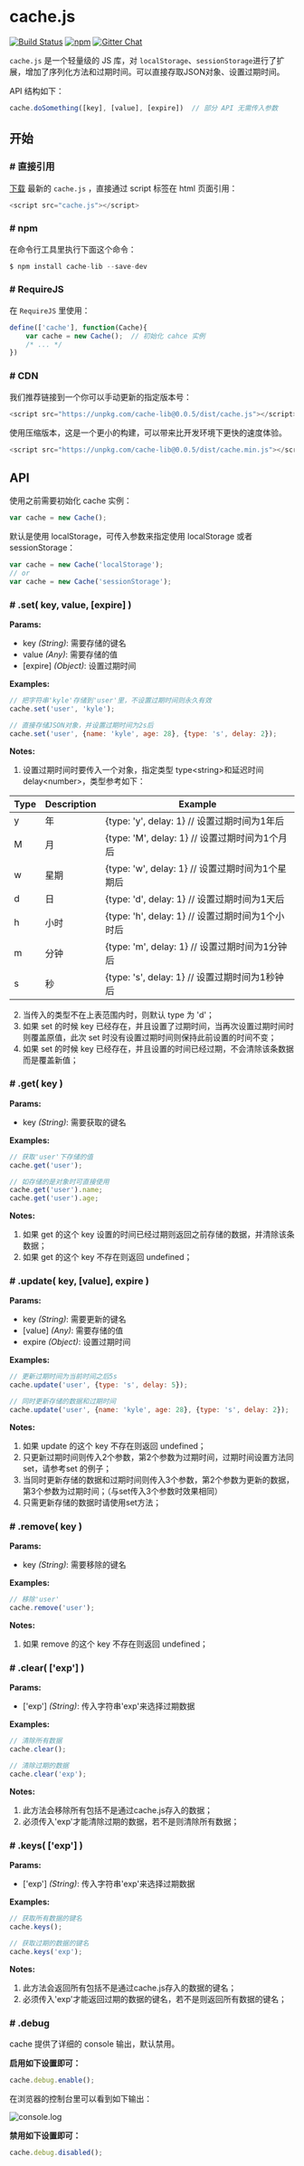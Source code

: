 # cache.js

[![Build Status](https://travis-ci.org/Kpatrick1989/cache.js.svg?branch=master)](https://travis-ci.org/Kpatrick1989/cache.js)
[![npm](https://img.shields.io/npm/dw/cache-lib.svg)](https://www.npmjs.com/package/cache-lib)
<a href='https://gitter.im/cache-js/Lobby'>
    <img src='https://badges.gitter.im/Join%20Chat.svg' alt='Gitter Chat' />
</a>

`cache.js` 是一个轻量级的 JS 库，对 `localStorage`、`sessionStorage`进行了扩展，增加了序列化方法和过期时间。可以直接存取JSON对象、设置过期时间。

API 结构如下：

```javascript
cache.doSomething([key], [value], [expire])  // 部分 API 无需传入参数
```



## 开始

### # 直接引用

[下载](https://github.com/Kpatrick1989/cache.js/releases) 最新的 `cache.js` ，直接通过 script 标签在 html 页面引用：

```javascript
<script src="cache.js"></script>
```

### # npm

在命令行工具里执行下面这个命令：

```javascript
$ npm install cache-lib --save-dev
```

### # RequireJS

在 `RequireJS` 里使用：

```javascript
define(['cache'], function(Cache){
    var cache = new Cache();  // 初始化 cahce 实例
    /* ... */
})
```

### # CDN

我们推荐链接到一个你可以手动更新的指定版本号：

```javascript
<script src="https://unpkg.com/cache-lib@0.0.5/dist/cache.js"></script>
```
使用压缩版本，这是一个更小的构建，可以带来比开发环境下更快的速度体验。
```javascript
<script src="https://unpkg.com/cache-lib@0.0.5/dist/cache.min.js"></script>
```


## API

使用之前需要初始化 cache 实例：

```javascript
var cache = new Cache();
```

默认是使用 localStorage，可传入参数来指定使用 localStorage 或者 sessionStorage：

```javascript
var cache = new Cache('localStorage');
// or
var cache = new Cache('sessionStorage');
```



### # __.set( key, value, [expire] )__

__Params:__

* key _(String)_: 需要存储的键名
* value _(Any)_: 需要存储的值
* [expire] _(Object)_: 设置过期时间

__Examples:__

```javascript
// 把字符串'kyle'存储到'user'里，不设置过期时间则永久有效
cache.set('user', 'kyle');

// 直接存储JSON对象，并设置过期时间为2s后
cache.set('user', {name: 'kyle', age: 28}, {type: 's', delay: 2});
```

__Notes:__

1. 设置过期时间时要传入一个对象，指定类型 type\<string\>和延迟时间 delay\<number\>，类型参考如下：

| Type | Description | Example                                           |
| :--- | :---------- | ------------------------------------------------- |
| y    | 年          | {type: 'y', delay: 1}  // 设置过期时间为1年后     |
| M    | 月          | {type: 'M', delay: 1}  // 设置过期时间为1个月后   |
| w    | 星期        | {type: 'w', delay: 1}  // 设置过期时间为1个星期后 |
| d    | 日          | {type: 'd', delay: 1}  // 设置过期时间为1天后     |
| h    | 小时        | {type: 'h', delay: 1}  // 设置过期时间为1个小时后 |
| m    | 分钟        | {type: 'm', delay: 1}  // 设置过期时间为1分钟后   |
| s    | 秒          | {type: 's', delay: 1}  // 设置过期时间为1秒钟后   |

2. 当传入的类型不在上表范围内时，则默认 type 为 'd'；
3. 如果 set 的时候 key 已经存在，并且设置了过期时间，当再次设置过期时间时则覆盖原值，此次 set 时没有设置过期时间则保持此前设置的时间不变；
4. 如果 set 的时候 key 已经存在，并且设置的时间已经过期，不会清除该条数据而是覆盖新值；



### # __.get( key )__

__Params:__

* key _(String)_: 需要获取的键名

__Examples:__

```javascript
// 获取'user'下存储的值
cache.get('user');

// 如存储的是对象时可直接使用
cache.get('user').name;
cache.get('user').age;
```

__Notes:__

1. 如果 get 的这个 key 设置的时间已经过期则返回之前存储的数据，并清除该条数据；
2. 如果 get 的这个 key 不存在则返回 undefined；



### # __.update( key, [value], expire )__

__Params:__

- key _(String)_: 需要更新的键名
- [value] _(Any)_: 需要存储的值
- expire _(Object)_: 设置过期时间

__Examples:__

```javascript
// 更新过期时间为当前时间之后5s
cache.update('user', {type: 's', delay: 5});

// 同时更新存储的数据和过期时间
cache.update('user', {name: 'kyle', age: 28}, {type: 's', delay: 2});
```

__Notes:__

1. 如果 update 的这个 key 不存在则返回 undefined；
2. 只更新过期时间则传入2个参数，第2个参数为过期时间，过期时间设置方法同set，请参考set 的例子；
3. 当同时更新存储的数据和过期时间则传入3个参数，第2个参数为更新的数据，第3个参数为过期时间；（与set传入3个参数时效果相同）
4. 只需更新存储的数据时请使用set方法；



### # __.remove( key )__

__Params:__

- key _(String)_: 需要移除的键名

__Examples:__

```javascript
// 移除'user'
cache.remove('user');
```

__Notes:__

1. 如果 remove 的这个 key 不存在则返回 undefined；



### # .clear( ['exp'] )

__Params:__

* ['exp'] _(String)_: 传入字符串'exp'来选择过期数据

__Examples:__

```javascript
// 清除所有数据
cache.clear();

// 清除过期的数据
cache.clear('exp');
```

__Notes:__

1. 此方法会移除所有包括不是通过cache.js存入的数据；
2. 必须传入'exp'才能清除过期的数据，若不是则清除所有数据；



### # .keys( ['exp'] )

__Params:__

- ['exp'] _(String)_: 传入字符串'exp'来选择过期数据

__Examples:__

```javascript
// 获取所有数据的键名
cache.keys(); 

// 获取过期的数据的键名
cache.keys('exp');
```

__Notes:__

1. 此方法会返回所有包括不是通过cache.js存入的数据的键名；
2. 必须传入'exp'才能返回过期的数据的键名，若不是则返回所有数据的键名；



### # .debug

cache 提供了详细的 console 输出，默认禁用。

__启用如下设置即可：__

```javascript
cache.debug.enable();
```

在浏览器的控制台里可以看到如下输出：

![console.log](https://github.com/Kpatrick1989/cache.js/blob/7352d46ca76d2ce3cdab00b9066b24908eb3855f/consolelog.png)

__禁用如下设置即可：__

```javascript
cache.debug.disabled();
```
